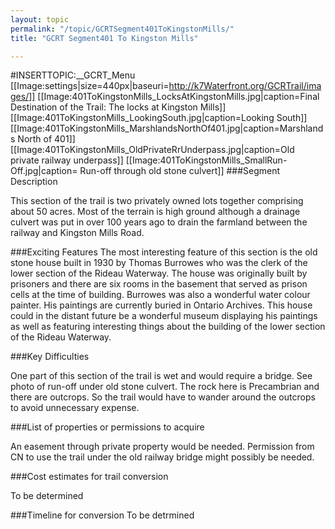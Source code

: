 ```yaml
---
layout: topic
permalink: "/topic/GCRTSegment401ToKingstonMills/"
title: "GCRT Segment401 To Kingston Mills"

---
```


#INSERTTOPIC:__GCRT_Menu
[[Image:settings|size=440px|baseuri=http://k7Waterfront.org/GCRTrail/images/]]
[[Image:401ToKingstonMills_LocksAtKingstonMills.jpg|caption=Final Destination of the Trail:  The locks at Kingston Mills]]
[[Image:401ToKingstonMills_LookingSouth.jpg|caption=Looking South]]
[[Image:401ToKingstonMills_MarshlandsNorthOf401.jpg|caption=Marshlands North of 401]]
[[Image:401ToKingstonMills_OldPrivateRrUnderpass.jpg|caption=Old private railway underpass]]
[[Image:401ToKingstonMills_SmallRun-Off.jpg|caption= Run-off through old stone culvert]]
###Segment Description

This section of the trail is two privately owned lots together comprising about 50 acres.  Most of the terrain is high ground although a drainage culvert was put in over 100 years ago to drain the farmland between the railway and Kingston Mills Road.

###Exciting Features
The most interesting feature of this section is the old stone house built in 1930 by Thomas Burrowes who was the clerk of the lower section of the Rideau Waterway.  The house was originally built by prisoners and there are six rooms in the basement that served as prison cells at the time of building.  Burrowes was also a wonderful water colour painter.  His paintings are currently buried in Ontario Archives.  This house could in the distant future be a wonderful museum displaying his paintings as well as featuring interesting things about the building of the lower section of the Rideau Waterway.

###Key Difficulties

One part of this section of the trail is wet and would require a bridge.  See photo of run-off under old stone culvert.
The rock here is Precambrian and there are outcrops.  So the trail would have to wander around the outcrops to avoid unnecessary expense.

###List of properties or permissions to acquire

An easement through private property would be needed.
Permission from CN to use the trail under the old railway bridge might possibly be needed.

###Cost estimates for trail conversion

To be determined

###Timeline for conversion
To be detrmined

